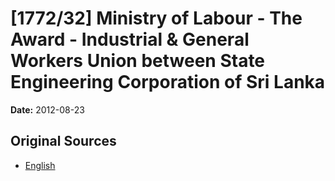 # [1772/32] Ministry of Labour - The Award - Industrial & General Workers Union between State Engineering Corporation of Sri Lanka

**Date:** 2012-08-23

## Original Sources

- [English](https://documents.gov.lk/view/extra-gazettes/2012/8/1772-32_E.pdf)
